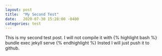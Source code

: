 ```yaml
---
layout: post
title:  "My Second Test"
date:   2020-07-30 15:28:00 -0400
categories: test
---
```

This is my second test post. I will not compile it with 
{% highlight bash %}
bundle exec jekyll serve
{% endhighlight %}
Insted I will just push it to github.
